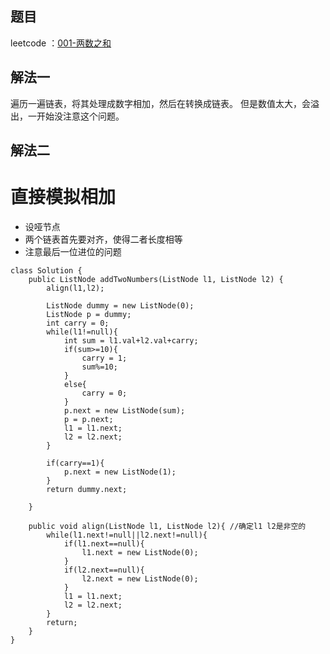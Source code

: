 

## 题目

leetcode ：[001-两数之和](https://leetcode-cn.com/problems/add-two-numbers/)

## 解法一
遍历一遍链表，将其处理成数字相加，然后在转换成链表。
但是数值太大，会溢出，一开始没注意这个问题。

## 解法二
# 直接模拟相加
- 设哑节点
- 两个链表首先要对齐，使得二者长度相等
- 注意最后一位进位的问题

```
class Solution {
    public ListNode addTwoNumbers(ListNode l1, ListNode l2) {
        align(l1,l2);

        ListNode dummy = new ListNode(0);
        ListNode p = dummy;
        int carry = 0;
        while(l1!=null){
            int sum = l1.val+l2.val+carry;
            if(sum>=10){
                carry = 1;
                sum%=10;
            }
            else{
                carry = 0;
            }
            p.next = new ListNode(sum);
            p = p.next;
            l1 = l1.next;
            l2 = l2.next;
        }

        if(carry==1){
            p.next = new ListNode(1);
        }
        return dummy.next;

    }

    public void align(ListNode l1, ListNode l2){ //确定l1 l2是非空的
        while(l1.next!=null||l2.next!=null){
            if(l1.next==null){
                l1.next = new ListNode(0);
            }
            if(l2.next==null){
                l2.next = new ListNode(0);
            }
            l1 = l1.next;
            l2 = l2.next;
        }
        return;
    }
}

```

